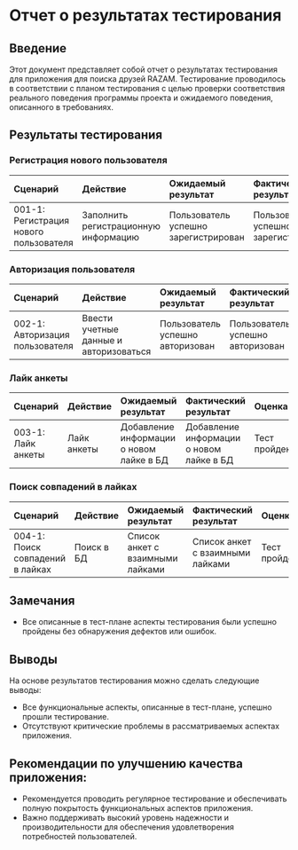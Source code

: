 # Отчет о результатах тестирования

## Введение
Этот документ представляет собой отчет о результатах тестирования для приложения для поиска друзей RAZAM. Тестирование проводилось в соответствии с планом тестирования с целью проверки соответствия реального поведения программы проекта и ожидаемого поведения, описанного в требованиях.

## Результаты тестирования

### Регистрация нового пользователя
| Сценарий | Действие | Ожидаемый результат | Фактический результат | Оценка |
|:---|:---|:---|:---|:---|
| 001-1: Регистрация нового пользователя | Заполнить регистрационную информацию | Пользователь успешно зарегистрирован | Пользователь успешно зарегистрирован | Тест пройден |

### Авторизация пользователя
| Сценарий | Действие | Ожидаемый результат | Фактический результат | Оценка |
|:---|:---|:---|:---|:---|
| 002-1: Авторизация пользователя | Ввести учетные данные и авторизоваться | Пользователь успешно авторизован | Пользователь успешно авторизован | Тест пройден |

### Лайк анкеты
| Сценарий | Действие | Ожидаемый результат | Фактический результат | Оценка |
|:---|:---|:---|:---|:---|
| 003-1: Лайк анкеты | Лайк анкеты | Добавление информации о новом лайке в БД |  Добавление информации о новом лайке в БД | Тест пройден |

### Поиск совпадений в лайках
| Сценарий | Действие | Ожидаемый результат | Фактический результат | Оценка |
|:---|:---|:---|:---|:---|
| 004-1: Поиск совпадений в лайках | Поиск в БД | Список анкет с взаимными лайками | Список анкет с взаимными лайками | Тест пройден |



## Замечания
- Все описанные в тест-плане аспекты тестирования были успешно пройдены без обнаружения дефектов или ошибок.

## Выводы
На основе результатов тестирования можно сделать следующие выводы:
- Все функциональные аспекты, описанные в тест-плане, успешно прошли тестирование.
- Отсутствуют критические проблемы в рассматриваемых аспектах приложения.

## Рекомендации по улучшению качества приложения:
- Рекомендуется проводить регулярное тестирование и обеспечивать полную покрытость функциональных аспектов приложения.
- Важно поддерживать высокий уровень надежности и производительности для обеспечения удовлетворения потребностей пользователей.
